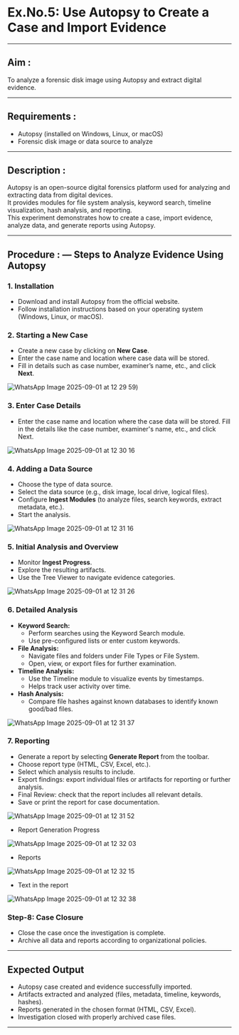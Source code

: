# Ex.No.5: Use Autopsy to Create a Case and Import Evidence


---

## Aim :
To analyze a forensic disk image using Autopsy and extract digital evidence.

---

## Requirements :
- Autopsy (installed on Windows, Linux, or macOS)  
- Forensic disk image or data source to analyze  

---

## Description :
Autopsy is an open-source digital forensics platform used for analyzing and extracting data from digital devices.  
It provides modules for file system analysis, keyword search, timeline visualization, hash analysis, and reporting.  
This experiment demonstrates how to create a case, import evidence, analyze data, and generate reports using Autopsy.  

---

## Procedure : — Steps to Analyze Evidence Using Autopsy

### 1. Installation
- Download and install Autopsy from the official website.  
- Follow installation instructions based on your operating system (Windows, Linux, or macOS).  


### 2. Starting a New Case  
- Create a new case by clicking on **New Case**.  
- Enter the case name and location where case data will be stored.  
- Fill in details such as case number, examiner’s name, etc., and click **Next**.


![WhatsApp Image 2025-09-01 at 12 29 59](https://github.com/user-attachments/assets/7b86bc1a-8dac-4e75-a377-3ab4022baec0))

### 3. Enter Case Details  
- Enter the case name and location where the case data will be stored. Fill in the details like the case number, examiner's name, etc., and click Next.

![WhatsApp Image 2025-09-01 at 12 30 16](https://github.com/user-attachments/assets/e634f51d-f727-4086-899b-f106efb9fc66)


### 4. Adding a Data Source
- Choose the type of data source.  
- Select the data source (e.g., disk image, local drive, logical files).  
- Configure **Ingest Modules** (to analyze files, search keywords, extract metadata, etc.).  
- Start the analysis.

![WhatsApp Image 2025-09-01 at 12 31 16](https://github.com/user-attachments/assets/d009cafa-e26c-49cd-8b1d-080165f6caad)


### 5. Initial Analysis and Overview  
- Monitor **Ingest Progress**.  
- Explore the resulting artifacts.  
- Use the Tree Viewer to navigate evidence categories.  

![WhatsApp Image 2025-09-01 at 12 31 26](https://github.com/user-attachments/assets/baf85079-febd-4eea-b76e-5e208d72763d)

### 6. Detailed Analysis  
- **Keyword Search:**  
  - Perform searches using the Keyword Search module.  
  - Use pre-configured lists or enter custom keywords.  
- **File Analysis:**  
  - Navigate files and folders under File Types or File System.  
  - Open, view, or export files for further examination.  
- **Timeline Analysis:**  
  - Use the Timeline module to visualize events by timestamps.  
  - Helps track user activity over time.  
- **Hash Analysis:**  
  - Compare file hashes against known databases to identify known good/bad files.

![WhatsApp Image 2025-09-01 at 12 31 37](https://github.com/user-attachments/assets/5cf5602f-8bd5-4e12-b7f2-1aab9d078f7a)


### 7. Reporting  
- Generate a report by selecting **Generate Report** from the toolbar.  
- Choose report type (HTML, CSV, Excel, etc.).  
- Select which analysis results to include.  
- Export findings: export individual files or artifacts for reporting or further analysis.  
- Final Review: check that the report includes all relevant details.  
- Save or print the report for case documentation.  

![WhatsApp Image 2025-09-01 at 12 31 52](https://github.com/user-attachments/assets/56afaf1c-2bab-4f8f-b6d5-bf273019c7bc)


- Report Generation Progress

![WhatsApp Image 2025-09-01 at 12 32 03](https://github.com/user-attachments/assets/ca4fb59e-8378-40fb-8df8-0fc46dacfba4)

- Reports

![WhatsApp Image 2025-09-01 at 12 32 15](https://github.com/user-attachments/assets/cd4463ef-c935-489f-a1f8-1550cca231cf)


- Text in the report

![WhatsApp Image 2025-09-01 at 12 32 38](https://github.com/user-attachments/assets/b055269f-3ca8-47a7-bc77-0228b05a2235)


### Step-8: Case Closure  
- Close the case once the investigation is complete.  
- Archive all data and reports according to organizational policies.  

---

## Expected Output
- Autopsy case created and evidence successfully imported.  
- Artifacts extracted and analyzed (files, metadata, timeline, keywords, hashes).  
- Reports generated in the chosen format (HTML, CSV, Excel).  
- Investigation closed with properly archived case files.  

---
